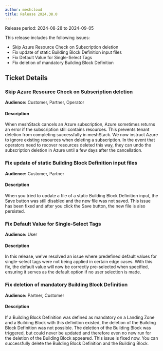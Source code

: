 ```yaml
---
author: meshcloud
title: Release 2024.38.0
---
```


Release period: 2024-08-28 to 2024-09-05

This release includes the following issues:
* Skip Azure Resource Check on Subscription deletion
* Fix update of static Building Block Definition input files
* Fix Default Value for Single-Select Tags
* Fix deletion of mandatory Building Block Definition
<!--truncate-->

## Ticket Details
### Skip Azure Resource Check on Subscription deletion
**Audience:** Customer, Partner, Operator


#### Description
When meshStack cancels an Azure subscription, Azure sometimes returns an error if the subscription 
still contains resources. This prevents tenant deletion from completing successfully in meshStack. 
We now instruct Azure to ignore existing resources when deleting a subscription. In the event that 
operators need to recover resources deleted this way, they can undo the subscription deletion in 
Azure until a few days after the cancellation.

### Fix update of static Building Block Definition input files
**Audience:** Customer, Partner


#### Description
When you tried to update a file of a static Building Block Definition input, the Save button was still disabled
and the new file was not saved. This issue has been fixed and after you click the Save button, the new file is also
persisted.

### Fix Default Value for Single-Select Tags
**Audience:** User


#### Description
In this release, we've resolved an issue where predefined default values for single-select tags were not being applied in 
certain edge cases. With this fix, the default value will now be correctly pre-selected when specified, ensuring it serves 
as the default option if no user selection is made.

### Fix deletion of mandatory Building Block Definition
**Audience:** Partner, Customer


#### Description
If a Building Block Definition was defined as mandatory on a Landing Zone and a Building Block with this definition existed,
the deletion of the Building Block Definition was not possible. The deletion of the Building Block was triggered, but could
never be updated and therefore even no new run for the deletion of the Building Block appeared. This issue is fixed now. You
can successfully delete the Building Block Definition and the Building Block.

